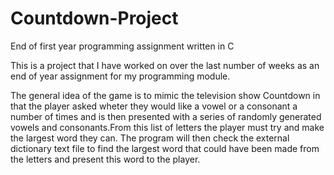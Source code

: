 # Countdown-Project
End of first year programming assignment written in C 

This is a project that I have worked on over the last number of weeks as an end of year assignment for my programming module.

The general idea of the game is to mimic the television show Countdown in that the player asked wheter they would like a vowel or a consonant a number of times and is then presented with a series of randomly generated vowels and consonants.From this list of letters the player must try and make the largest word they can. The program will then check the external dictionary text file to find the largest word that could have been made from the letters and present this word to the player.

